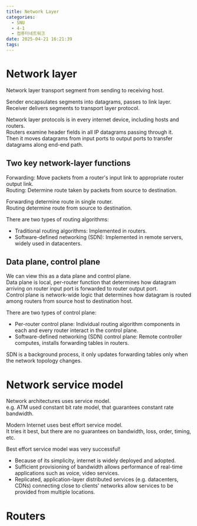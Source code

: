 ```yaml
---
title: Network Layer
categories:
  - SNU
  - 4-1
  - 컴퓨터네트워크
date: 2025-04-21 16:21:39
tags:
---
```


# Network layer

Network layer transport segment from sending to receiving host.

Sender encapsulates segments into datagrams, passes to link layer.  
Receiver delivers segments to transport layer protocol.

Network layer protocols is in every internet device, including hosts and routers.  
Routers examine header fields in all IP datagrams passing through it.  
Then it moves datagrams from input ports to output ports to transfer datagrams along end-end path.

## Two key network-layer functions

Forwarding: Move packets from a router's input link to appropriate router output link.  
Routing: Determine route taken by packets from source to destination.

Forwarding determine route in single router.  
Routing determine route from source to destination.

There are two types of routing algorithms:

- Traditional routing algorithms: Implemented in routers.
- Software-defined networking (SDN): Implemented in remote servers, widely used in datacenters.

## Data plane, control plane

We can view this as a data plane and control plane.  
Data plane is local, per-router function that determines how datagram arriving on router input port is forwarded to router output port.  
Control plane is network-wide logic that determines how datagram is routed among routers from source host to destination host.

There are two types of control plane:

- Per-router control plane: Individual routing algorithm components in each and every router interact in the control plane.
- Software-defined networking (SDN) control plane: Remote controller computes, installs forwarding tables in routers.

SDN is a background process, it only updates forwarding tables only when the network topology changes.

# Network service model

Network architectures uses service model.  
e.g. ATM used constant bit rate model, that guarantees constant rate bandwidth.

Modern Internet uses best effort service model.  
It tries it best, but there are no guarantees on bandwidth, loss, order, timing, etc.

Best effort service model was very successful!

- Because of its simplicity, internet is widely deployed and adopted.
- Sufficient provisioning of bandwidth allows performance of real-time applications such as voice, video services.
- Replicated, application-layer distributed services (e.g. datacenters, CDNs) connecting close to clients' networks allow services to be provided from multiple locations.

# Routers
